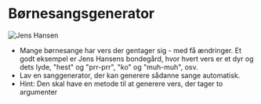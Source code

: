 # Børnesangsgenerator

![Jens Hansen](img/jens-hansen.png)
- Mange børnesange har vers der gentager sig - med få ændringer. Et godt eksempel er Jens Hansens bondegård, hvor hvert vers er et dyr og dets lyde, "hest" og "prr-prr", "ko" og "muh-muh", osv.
- Lav en sanggenerator, der kan generere sådanne sange automatisk. 
- Hint: Den skal have en metode til at generere vers, der tager to argumenter